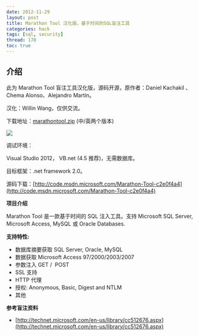 ```yaml
---
date: 2012-11-29
layout: post
title: Marathon Tool 汉化版，基于时间的SQL盲注工具
categories: hack
tags: [sql, security]
thread: 178
toc: true
---
```


## 介绍

此为 Marathon Tool 盲注工具汉化版，源码开源，原作者：Daniel Kachakil 、Chema Alonso、Alejandro Martín。

汉化：Willin Wang，仅供交流。

下载地址：[marathontool.zip](http://willin.org/wp-content/uploads/2012/11/marathontool.zip) (中/英两个版本)

<!-- more -->

![](http://code.msdn.microsoft.com/site/view/file/71397/1/QQ%E6%88%AA%E5%9B%BE20121129173537.png)

调试环境：

Visual Studio 2012， VB.net (4.5 推荐)，无需数据库。

目标框架：.net framework 2.0。

源码下载：[http://code.msdn.microsoft.com/Marathon-Tool-c2e0f4a4](http://code.msdn.microsoft.com/Marathon-Tool-c2e0f4a4)

**项目介绍**

Marathon Tool 是一款基于时间的 SQL 注入工具。支持 Microsoft SQL Server, Microsoft Access, MySQL 或 Oracle Databases.

**支持特性:**

- 数据库摘要获取 SQL Server, Oracle, MySQL
- 数据获取 Microsoft Access 97/2000/2003/2007
- 参数注入 GET /  POST
- SSL 支持
- HTTP 代理
- 授权: Anonymous, Basic, Digest and NTLM
- 其他

**参考盲注资料**

- [http://technet.microsoft.com/en-us/library/cc512676.aspx](http://technet.microsoft.com/en-us/library/cc512676.aspx)
